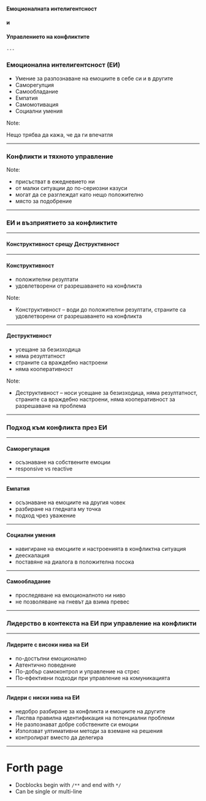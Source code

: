 #### Емоционалната интелигентсност
#### и
#### Управлението на конфликтите

    ---

### Емоционална интелигентсност (ЕИ)

* <!-- .element: class="fragment" --> Умение за разпознаване на емоциите в себе си и в другите
* <!-- .element: class="fragment" --> Саморегулция
* <!-- .element: class="fragment" --> Самообладание
* <!-- .element: class="fragment" --> Емпатия
* <!-- .element: class="fragment" --> Самомотивация
* <!-- .element: class="fragment" --> Социални умения

Note:

Нещо трябва да кажа, че да ги впечатля


----

### Конфликти и тяхното управление

Note:

* присъстват в ежедневието ни
* от малки ситуации до по-сериозни казуси
* могат да се разглеждат като нещо положително
* място за подобрение

---

### ЕИ и възприятието за конфликтите

----

#### Конструктивност срещу Деструктивност

----

#### Конструктивност
* <!-- .element: class="fragment" --> положителни резултати
* <!-- .element: class="fragment" --> удовлетворени от разрешаването на конфликта


Note:

* Конструктивност – води до положителни резултати, страните са удовлетворени от разрешаването на конфликта

----

#### Деструктивност

* <!-- .element: class="fragment" --> усещане за безизходица
* <!-- .element: class="fragment" --> няма резултатност
* <!-- .element: class="fragment" --> страните са враждебно настроени
* <!-- .element: class="fragment" --> няма кооперативност


Note:

* Деструктивност – носи усещане за безизходица, няма резултатност, страните са враждебно настроени, няма кооперативност за разрешаване на проблема


---

### Подход към конфликта през ЕИ

----

#### Саморегулация

* <!-- .element: class="fragment" --> осъзнаване на собствените емоции
* <!-- .element: class="fragment" --> responsive vs reactive

----

#### Емпатия

* <!-- .element: class="fragment" --> осъзнаване на емоциите на другия човек
* <!-- .element: class="fragment" --> разбиране на гледната му точка
* <!-- .element: class="fragment" --> подход чрез уважение

----

#### Социални умения

* <!-- .element: class="fragment" --> навигиране на емоциите и настроенията в конфликтна ситуация
* <!-- .element: class="fragment" --> деескалация
* <!-- .element: class="fragment" --> поставяне на диалога в положителна посока

----

#### Самообладание

* <!-- .element: class="fragment" --> проследяване на емоционалното ни ниво
* <!-- .element: class="fragment" --> не позволяване на гневът да взима превес


---

### Лидерство в контекста на ЕИ при управление на конфликти

----

#### Лидерите с високи нива на ЕИ

* <!-- .element: class="fragment" --> по-достъпни емоционално
* <!-- .element: class="fragment" --> Автентично поведение
* <!-- .element: class="fragment" --> По-добър самоконтрол и управление на стрес
* <!-- .element: class="fragment" --> По-ефективни подходи при управление на комуникацията

----

#### Лидери с ниски нива на ЕИ

* <!-- .element: class="fragment" --> недобро разбиране за конфликта и емоциите на другите
* <!-- .element: class="fragment" --> Лиспва правилна идентификация на потенциални проблеми
* <!-- .element: class="fragment" --> Не разпознават добре собствените си емоции
* <!-- .element: class="fragment" --> Използват ултимативни методи за вземане на решения
* <!-- .element: class="fragment" --> контролират вместо да делегира






---

# Forth page

* <!-- .element: class="fragment" --> Docblocks begin with <code>/**</code> and end with <code>*/</code>
* <!-- .element: class="fragment" --> Can be single or multi-line

